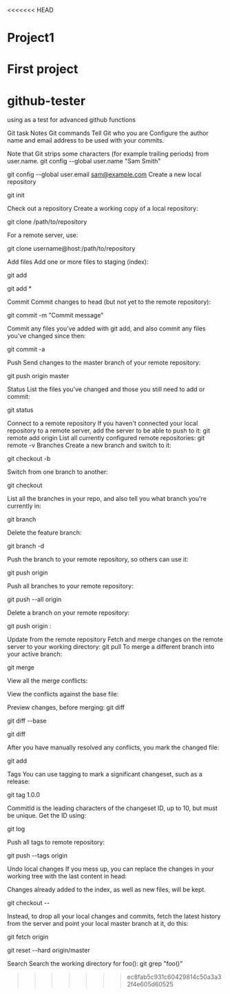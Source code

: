 <<<<<<< HEAD
# Project1
First project
=======
# github-tester
using as a test for advanced github functions

Git task 	Notes 	Git commands
Tell Git who you are 	Configure the author name and email address to be used with your commits.

Note that Git strips some characters (for example trailing periods) from user.name.
	git config --global user.name "Sam Smith"

git config --global user.email sam@example.com
Create a new local repository 	  	

git init

Check out a repository 	Create a working copy of a local repository: 	

git clone /path/to/repository

For a remote server, use: 	

git clone username@host:/path/to/repository

Add files 	Add one or more files to staging (index): 	

git add <filename>

git add *

Commit 	Commit changes to head (but not yet to the remote repository): 	

git commit -m "Commit message"

Commit any files you've added with git add, and also commit any files you've changed since then: 	

git commit -a

Push 	Send changes to the master branch of your remote repository: 	

git push origin master

Status 	List the files you've changed and those you still need to add or commit: 	

git status

Connect to a remote repository 	If you haven't connected your local repository to a remote server, add the server to be able to push to it: 	git remote add origin <server>
List all currently configured remote repositories: 	git remote -v
Branches 	Create a new branch and switch to it: 	

git checkout -b <branchname>

Switch from one branch to another: 	

git checkout <branchname>

List all the branches in your repo, and also tell you what branch you're currently in: 	

git branch

Delete the feature branch: 	

git branch -d <branchname>

Push the branch to your remote repository, so others can use it: 	

git push origin <branchname>

Push all branches to your remote repository: 	

git push --all origin

Delete a branch on your remote repository: 	

git push origin :<branchname>

Update from the remote repository 	Fetch and merge changes on the remote server to your working directory: 	git pull
To merge a different branch into your active branch: 	

git merge <branchname>

View all the merge conflicts:

View the conflicts against the base file:

Preview changes, before merging:
	git diff

git diff --base <filename>

git diff <sourcebranch> <targetbranch>

After you have manually resolved any conflicts, you mark the changed file: 	

git add <filename>

Tags 	You can use tagging to mark a significant changeset, such as a release: 	

git tag 1.0.0 <commitID>

CommitId is the leading characters of the changeset ID, up to 10, but must be unique. Get the ID using: 	

git log

Push all tags to remote repository: 	

git push --tags origin

Undo local changes 	If you mess up, you can replace the changes in your working tree with the last content in head:

Changes already added to the index, as well as new files, will be kept.
	

git checkout -- <filename>

Instead, to drop all your local changes and commits, fetch the latest history from the server and point your local master branch at it, do this: 	

git fetch origin

git reset --hard origin/master

Search 	Search the working directory for foo(): 	git grep "foo()"
>>>>>>> ec8fab5c931c60429814c50a3a32f4e605d60525
